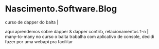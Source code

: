 # Nascimento.Software.Blog
curso de dapper do balta | 

aqui aprendemos sobre dapper & dapper contrib, relacionamentos 1-n | many-to-many 
no curso o balta trabalha com aplicativo de console, decidi fazer por uma webapi pra facilitar
